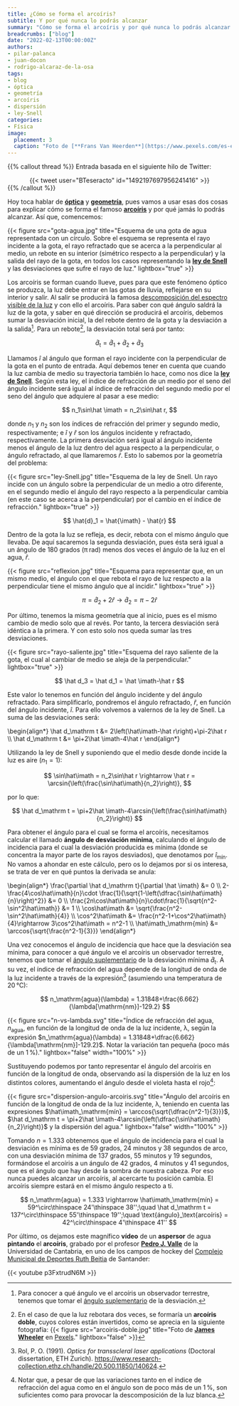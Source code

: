 ```yaml
---
title: ¿Cómo se forma el arcoíris?
subtitle: Y por qué nunca lo podrás alcanzar
summary: "Cómo se forma el arcoíris y por qué nunca lo podrás alcanzar."
breadcrumbs: ["blog"]
date: "2022-02-13T00:00:00Z"
authors:
- pilar-palanca
- juan-docon
- rodrigo-alcaraz-de-la-osa
tags:
- blog
- óptica
- geometría
- arcoíris
- dispersión
- ley-Snell
categories:
- Física
image:
  placement: 3
  caption: "Foto de [**Frans Van Heerden**](https://www.pexels.com/es-es/@frans-van-heerden-201846) en [Pexels](https://www.pexels.com/es-es/)"
---
```


{{% callout thread %}}
Entrada basada en el siguiente hilo de Twitter:
<div align="center">
{{< tweet user="BTeseracto" id="1492197697956241416" >}}
</div>
{{% /callout %}}

Hoy toca hablar de [**óptica**](https://es.wikipedia.org/wiki/Óptica) y [**geometría**](https://es.wikipedia.org/wiki/Geometr%C3%ADa), pues vamos a usar esas dos cosas para explicar cómo se forma el famoso [**arcoíris**](https://es.wikipedia.org/wiki/Arco%C3%ADris) y por qué jamás lo podrás alcanzar. Así que, comencemos:

{{< figure src="gota-agua.jpg" title="Esquema de una gota de agua representada con un círculo. Sobre el esquema se representa el rayo incidente a la gota, el rayo refractado que se acerca a la perpendicular al medio, un rebote en su interior (simétrico respecto a la perpendicular) y la salida del rayo de la gota, en todos los casos representando la [**ley de Snell**](https://es.wikipedia.org/wiki/Ley_de_Snell) y las desviaciones que sufre el rayo de luz." lightbox="true" >}}

Los arcoíris se forman cuando llueve, pues para que este fenómeno óptico se produzca, la luz debe entrar en las gotas de lluvia, reflejarse en su interior y salir. Al salir se producirá la famosa [descomposición del espectro visible de la luz](https://es.wikipedia.org/wiki/Dispersión_refractiva) y con ello el arcoíris. Para saber con qué ángulo saldrá la luz de la gota, y saber en qué dirección se producirá el arcoíris, debemos sumar la desviación inicial, la del rebote dentro de la gota y la desviación a la salida[^1]. Para un rebote[^2], la desviación total será por tanto:

[^1]: Para conocer a qué ángulo ve el arcoíris un observador terrestre, tenemos que tomar el [ángulo suplementario](https://es.wikipedia.org/wiki/Ángulos_suplementarios) de la desviación.

[^2]: En el caso de que la luz rebotara dos veces, se formaría un **arcoíris doble**, cuyos colores están invertidos, como se aprecia en la siguiente fotografía:
  {{< figure src="arcoiris-doble.jpg" title="Foto de [**James Wheeler**](https://www.pexels.com/es-es/@souvenirpixels) en [Pexels](https://www.pexels.com/es-es/)." lightbox="false" >}}

$$
\hat{d}_\mathrm t = \hat{d}_1 + \hat{d}_2 + \hat{d}_3
$$

Llamamos *i&#770;* al ángulo que forman el rayo incidente con la perpendicular de la gota en el punto de entrada. Aquí debemos tener en cuenta que cuando la luz cambia de medio su trayectoria también lo hace, como nos dice la [**ley de Snell**](https://es.wikipedia.org/wiki/Ley_de_Snell). Según esta ley, el índice de refracción de un medio por el seno del ángulo incidente será igual al índice de refracción del segundo medio por el seno del ángulo que adquiere al pasar a ese medio:

$$
n_1\sin\hat \imath = n_2\sin\hat r,
$$

donde $n_1$ y $n_2$ son los índices de refracción del primer y segundo medio, respectivamente; e *i&#770;* y *r&#770;* son los ángulos incidente y refractado, respectivamente. La primera desviación será igual al ángulo incidente menos el ángulo de la luz dentro del agua respecto a la perpendicular, o ángulo refractado, al que llamaremos *r&#770;*. Esto lo sabemos por la geometría del problema:

{{< figure src="ley-Snell.jpg" title="Esquema de la ley de Snell. Un rayo incide con un ángulo sobre la perpendicular de un medio a otro diferente, en el segundo medio el ángulo del rayo respecto a la perpendicular cambia (en este caso se acerca a la perpendicular) por el cambio en el índice de refracción." lightbox="true" >}}

$$
\hat{d}_1 = \hat{\imath} - \hat{r}
$$

Dentro de la gota la luz se refleja, es decir, rebota con el mismo ángulo que llevaba. De aquí sacaremos la segunda desviación, pues ésta será igual a un ángulo de 180 grados (π&thinsp;rad) menos dos veces el ángulo de la luz en el agua, *r&#770;*.

{{< figure src="reflexion.jpg" title="Esquema para representar que, en un mismo medio, el ángulo con el que rebota el rayo de luz respecto a la perpendicular tiene el mismo ángulo que al incidir." lightbox="true" >}}

$$
\pi = \hat d_2 + 2\hat r \rightarrow \hat d_2 = \pi-2\hat r
$$

Por último, tenemos la misma geometría que al inicio, pues es el mismo cambio de medio solo que al revés. Por tanto, la tercera desviación será idéntica a la primera. Y con esto solo nos queda sumar las tres desviaciones.

{{< figure src="rayo-saliente.jpg" title="Esquema del rayo saliente de la gota, el cual al cambiar de medio se aleja de la perpendicular." lightbox="true" >}}

$$
\hat d_3 = \hat d_1 = \hat \imath-\hat r
$$

Este valor lo tenemos en función del ángulo incidente y del ángulo refractado. Para simplificarlo, pondremos el ángulo refractado, *r&#770;*, en función del ángulo incidente, *i&#770;*. Para ello volvemos a valernos de la ley de Snell. La suma de las desviaciones será:

\begin{align*}
\hat d_\mathrm t &= 2\left(\hat\imath-\hat r\right)+\pi-2\hat r \\\\
\hat d_\mathrm t &= \pi+2\hat \imath-4\hat r
\end{align*}

Utilizando la ley de Snell y suponiendo que el medio desde donde incide la luz es aire ($n_1=1$):

$$
\sin\hat\imath = n_2\sin\hat r \rightarrow \hat r = \arcsin{\left(\frac{\sin\hat\imath}{n_2}\right)},
$$

por lo que:

$$
\hat d_\mathrm t = \pi+2\hat \imath-4\arcsin{\left(\frac{\sin\hat\imath}{n_2}\right)}
$$

Para obtener el ángulo para el cual se forma el arcoíris, necesitamos calcular el llamado **ángulo de desviación mínima**, calculando el ángulo de incidencia para el cual la desviación producida es mínima (donde se concentra la mayor parte de los rayos desviados), que denotamos por *i&#770;*<sub>mín</sub>. No vamos a ahondar en este cálculo, pero os lo dejamos por si os interesa, se trata de ver en qué puntos la derivada se anula:

\begin{align*}
\frac{\partial \hat d_\mathrm t}{\partial \hat \imath} &= 0 \\\\
2-\frac{4\cos\hat\imath}{n}\cdot \frac{1}{\sqrt{1-\left(\dfrac{\sin\hat\imath}{n}\right)^2}} &= 0 \\\\
\frac{2n\cos\hat\imath}{n}\cdot\frac{1}{\sqrt{n^2-\sin^2\hat\imath}} &= 1 \\\\
\cos\hat\imath &= \sqrt{\frac{n^2-\sin^2\hat\imath}{4}} \\\\
\cos^2\hat\imath &= \frac{n^2-1+\cos^2\hat\imath}{4}\rightarrow 3\cos^2\hat\imath = n^2-1 \\\\
\hat\imath_\mathrm{mín} &= \arccos{\sqrt{\frac{n^2-1}{3}}}
\end{align*}

Una vez conocemos el ángulo de incidencia que hace que la desviación sea mínima, para conocer a qué ángulo ve el arcoíris un observador terrestre, tenemos que tomar el [ángulo suplementario](https://es.wikipedia.org/wiki/Ángulos_suplementarios) de la desviación mínima $\hat d_\mathrm t$. A su vez, el índice de refracción del agua depende de la longitud de onda de la luz incidente a través de la expresión[^3] (asumiendo una temperatura de 20&thinsp;&deg;C):

[^3]: Rol, P. O. (1991). *Optics for transscleral laser applications* (Doctoral dissertation, ETH Zurich). https://www.research-collection.ethz.ch/handle/20.500.11850/140624.

$$
n_\mathrm{agua}(\lambda) = 1.31848+\frac{6.662}{\lambda[\mathrm{nm}]-129.2}
$$

{{< figure src="n-vs-lambda.svg" title="Índice de refracción del agua, *n*<sub>agua</sub>, en función de la longitud de onda de la luz incidente, λ, según la expresión $n_\mathrm{agua}(\lambda) = 1.31848+\dfrac{6.662}{\lambda[\mathrm{nm}]-129.2}$. Notar la variación tan pequeña (poco más de un 1&thinsp;%)." lightbox="false" width="100%" >}}

Sustituyendo podemos por tanto representar el ángulo del arcoíris en función de la longitud de onda, observando así la dispersión de la luz en los distintos colores, aumentando el ángulo desde el violeta hasta el rojo[^4]:

[^4]: Notar que, a pesar de que las variaciones tanto en el índice de refracción del agua como en el ángulo son de poco más de un 1&thinsp;%, son suficientes como para provocar la descomposición de la luz blanca.

{{< figure src="dispersion-angulo-arcoiris.svg" title="Ángulo del arcoíris en función de la longitud de onda de la luz incidente, λ, teniendo en cuenta las expresiones $\hat\imath_\mathrm{mín} = \arccos{\sqrt{\dfrac{n^2-1}{3}}}$, $\hat d_\mathrm t = \pi+2\hat \imath-4\arcsin{\left(\dfrac{\sin\hat\imath}{n_2}\right)}$ y la dispersión del agua." lightbox="false" width="100%" >}}

Tomando $n = 1.333$ obtenemos que el ángulo de incidencia para el cual la desviación es mínima es de 59 grados, 24 minutos y 38 segundos de arco, con una desviación mínima de 137 grados, 55 minutos y 19 segundos, formándose el arcoíris a un ángulo de 42 grados, 4 minutos y 41 segundos, que es el ángulo que hay desde la sombra de nuestra cabeza. Por eso nunca puedes alcanzar un arcoíris, al acercarte tu posición cambia. El arcoíris siempre estará en el mismo ángulo respecto a ti.

$$
n_\mathrm{agua} = 1.333 \rightarrow \hat\imath_\mathrm{mín} = 59^\circ\thinspace 24'\thinspace 38'';\quad \hat d_\mathrm t = 137^\circ\thinspace 55'\thinspace 19'';\quad \text{ángulo}_\text{arcoíris} = 42^\circ\thinspace 4'\thinspace 41''
$$

Por último, os dejamos este magnífico **vídeo** de un **aspersor** de agua **pintando** el **arcoíris**, grabado por el profesor [**Pedro J. Valle**](https://web.unican.es/portal-investigador/personal-investigador/detalle-investigador?i=27271A6F6E551FBB) de la Universidad de Cantabria, en uno de los campos de hockey del [Complejo Municipal de Deportes Ruth Beitia](https://www.santanderdeportes.com/static.php?c=8) de Santander: 

{{< youtube p3FxtrudN6M >}}